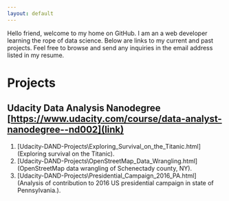 ```yaml
---
layout: default
---
```


Hello friend, welcome to my home on GitHub. I am an a web developer learning the rope of data science. Below are links to my current and past projects.
Feel free to browse and send any inquiries in the email address listed in my resume.

# [](#header-1)Projects
## [](#header-2)Udacity Data Analysis Nanodegree [https://www.udacity.com/course/data-analyst-nanodegree--nd002](link)
1. [Udacity-DAND-Projects\Exploring_Survival_on_the_Titanic.html] (Exploring survival on the Titanic).
2. [Udacity-DAND-Projects\OpenStreetMap_Data_Wrangling.html] (OpenStreetMap data wrangling of Schenectady county, NY).
3. [Udacity-DAND-Projects\Presidential_Campaign_2016_PA.html] (Analysis of contribution to 2016 US presidential campaign in state of Pennsylvania.).

